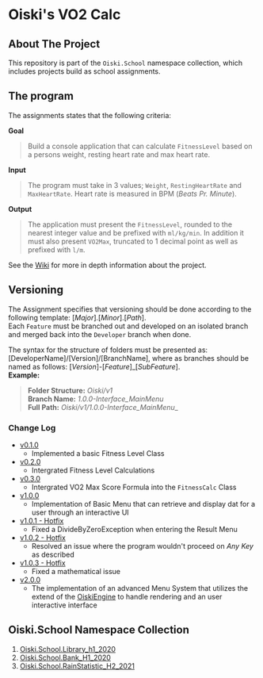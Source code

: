 # Oiski's VO2 Calc

## About The Project
This repository is part of the `Oiski.School` namespace collection, which includes projects build as school assignments.

## The program
The assignments states that the following criteria:

**Goal**
>Build a console application that can calculate `FitnessLevel` based on a persons weight, resting heart rate and max heart rate.

**Input**
>The program must take in 3 values; `Weight`, `RestingHeartRate` and `MaxHeartRate`.
>Heart rate is measured in BPM (_Beats Pr. Minute_).

**Output**
>The application must present the `FitnessLevel`, rounded to the nearest integer value and be prefixed with `ml/kg/min`.
>In addition it must also present `VO2Max`, truncated to 1 decimal point as well as prefixed with `l/m`.

See the [Wiki](https://github.com/ZhakalenDk/Oiski.School.VO2Number_H2_2021/wiki) for more in depth information about the project.

## Versioning
The Assignment specifies that versioning should be done according to the following template: [_Major_].[_Minor_].[_Path_].\
Each `Feature` must be branched out and developed on an isolated branch and merged back into the `Developer` branch when done.

The syntax for the structure of folders must be presented as: [DeveloperName]/[Version]/[BranchName], where as branches should be named as follows: [*Version*]-[*Feature*]_[*SubFeature*].\
**Example:**
>**Folder Structure:** _Oiski/v1_ \
>**Branch Name:** _1.0.0-Interface_MainMenu_ \
>**Full Path:** _Oiski/v1/1.0.0-Interface_MainMenu__

### Change Log
- [v0.1.0](https://github.com/ZhakalenDk/Oiski.School.FitnessLevel_H2_2021/releases/tag/v0.1.0)
  - Implemented a basic Fitness Level Class
- [v0.2.0](https://github.com/ZhakalenDk/Oiski.School.FitnessLevel_H2_2021/releases/tag/v0.2.0)
  - Intergrated Fitness Level Calculations
- [v0.3.0](https://github.com/ZhakalenDk/Oiski.School.FitnessLevel_H2_2021/releases/tag/v0.3.0)
  - Intergrated VO2 Max Score Formula into the `FitnessCalc` Class
- [v1.0.0](https://github.com/ZhakalenDk/Oiski.School.FitnessLevel_H2_2021/releases/tag/v1.0.0)
  - Implementation of Basic Menu that can retrieve and display dat for a user through an interactive UI
- [v1.0.1 - Hotfix](https://github.com/ZhakalenDk/Oiski.School.FitnessLevel_H2_2021/releases/tag/v1.0.1)
  - Fixed a DivideByZeroException when entering the Result Menu
- [v1.0.2 - Hotfix](https://github.com/ZhakalenDk/Oiski.School.FitnessLevel_H2_2021/releases/tag/v1.0.2)
  - Resolved an issue where the program wouldn't proceed on _Any Key_ as described
- [v1.0.3 - Hotfix](https://github.com/ZhakalenDk/Oiski.School.FitnessLevel_H2_2021/releases/tag/v1.0.3)
  - Fixed a mathematical issue
- [v2.0.0](https://github.com/ZhakalenDk/Oiski.School.FitnessLevel_H2_2021/releases/tag/v2.0.0)
  - The implementation of an advanced Menu System that utilizes the extend of the [OiskiEngine](https://github.com/ZhakalenDk/Oiski.ConsoleTech.Engine) to handle rendering and an user interactive interface

## Oiski.School Namespace Collection
1. [Oiski.School.Library_h1_2020](https://github.com/ZhakalenDk/Oiski.School.Library_H1_2020)
2. [Oiski.School.Bank_H1_2020](https://github.com/ZhakalenDk/Oiski.School.Bank_H1_2020)
3. [Oiski.School.RainStatistic_H2_2021](https://github.com/ZhakalenDk/Oiski.School.RainStatistic_H2_2021)